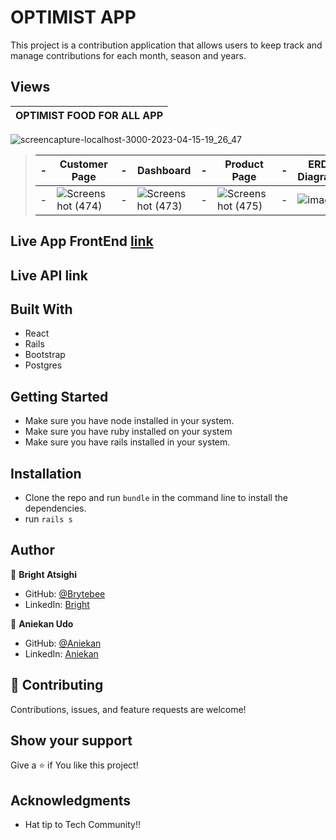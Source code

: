 # OPTIMIST APP

This project is a contribution application that allows users to keep track and manage contributions for each month, season and years.
## Views

OPTIMIST FOOD FOR ALL APP |
 | :---: 
![screencapture-localhost-3000-2023-04-15-19_26_47](https://user-images.githubusercontent.com/87186552/232247439-749a0453-6613-45d2-9962-18a20c05e21e.png)
> | -   | Customer Page                       | -   | Dashboard                          | -   | Product Page                           | -   | ERD Diagram                     | -   |
> | --- | ---------------------------------- | --- | ----------------------------------- | --- | ----------------------------------- | --- | ----------------------------------- | --- |
> | -   | ![Screenshot (474)](https://user-images.githubusercontent.com/87186552/177358517-09cd52ed-8d31-4fe9-85d6-e1269eb6cd8d.png) | -   | ![Screenshot (473)](https://user-images.githubusercontent.com/87186552/177358307-6495dd0e-7fc1-475e-8897-6dbc4b161bc8.png) | -   | ![Screenshot (475)](https://user-images.githubusercontent.com/87186552/177358841-92806999-e8a6-481b-83f1-fca50dd25c6a.png) | -   | ![image](https://user-images.githubusercontent.com/87186552/179419728-aafe374a-8db2-40c6-88c8-7e71bdb7a715.png) | -   | 
## Live App FrontEnd [link](https://optimistfood4all.com/)

## Live API link

## Built With

- React
- Rails
- Bootstrap
- Postgres

## Getting Started

- Make sure you have node installed in your system.
- Make sure you have ruby installed on your system
- Make sure you have rails installed in your system.



## Installation

- Clone the repo and run `bundle` in the command line to install the dependencies.
- run `rails s`

## Author

👤 **Bright Atsighi**

- GitHub: [@Brytebee](https://github.com/brytebee)
- LinkedIn: [Bright](https://www.linkedin.com/in/brytebee/)
  
👤 **Aniekan Udo**

- GitHub: [@Aniekan](https://github.com/Anny85-code)
- LinkedIn: [Aniekan](https://www.linkedin.com/in/aniekan-udo/)

## 🤝 Contributing

Contributions, issues, and feature requests are welcome!


## Show your support

Give a ⭐️ if You like this project!

## Acknowledgments

- Hat tip to Tech Community!!
